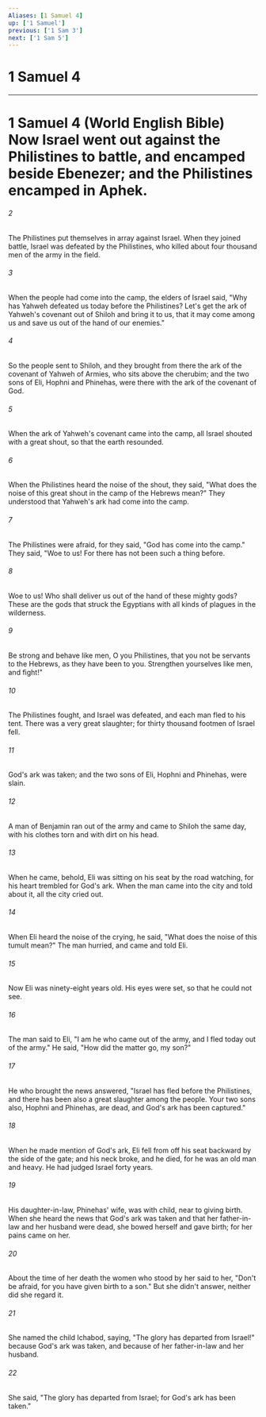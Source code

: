 ```yaml
---
Aliases: [1 Samuel 4]
up: ['1 Samuel']
previous: ['1 Sam 3']
next: ['1 Sam 5']
---
```

# 1 Samuel 4
***

# 1 Samuel 4 (World English Bible) Now Israel went out against the Philistines to battle, and encamped beside Ebenezer; and the Philistines encamped in Aphek. 



###### 2 

The Philistines put themselves in array against Israel. When they joined battle, Israel was defeated by the Philistines, who killed about four thousand men of the army in the field. 



###### 3 

When the people had come into the camp, the elders of Israel said, "Why has Yahweh defeated us today before the Philistines? Let's get the ark of Yahweh's covenant out of Shiloh and bring it to us, that it may come among us and save us out of the hand of our enemies." 



###### 4 

So the people sent to Shiloh, and they brought from there the ark of the covenant of Yahweh of Armies, who sits above the cherubim; and the two sons of Eli, Hophni and Phinehas, were there with the ark of the covenant of God. 



###### 5 

When the ark of Yahweh's covenant came into the camp, all Israel shouted with a great shout, so that the earth resounded. 



###### 6 

When the Philistines heard the noise of the shout, they said, "What does the noise of this great shout in the camp of the Hebrews mean?" They understood that Yahweh's ark had come into the camp. 



###### 7 

The Philistines were afraid, for they said, "God has come into the camp." They said, "Woe to us! For there has not been such a thing before. 



###### 8 

Woe to us! Who shall deliver us out of the hand of these mighty gods? These are the gods that struck the Egyptians with all kinds of plagues in the wilderness. 



###### 9 

Be strong and behave like men, O you Philistines, that you not be servants to the Hebrews, as they have been to you. Strengthen yourselves like men, and fight!" 



###### 10 

The Philistines fought, and Israel was defeated, and each man fled to his tent. There was a very great slaughter; for thirty thousand footmen of Israel fell. 



###### 11 

God's ark was taken; and the two sons of Eli, Hophni and Phinehas, were slain. 



###### 12 

A man of Benjamin ran out of the army and came to Shiloh the same day, with his clothes torn and with dirt on his head. 



###### 13 

When he came, behold, Eli was sitting on his seat by the road watching, for his heart trembled for God's ark. When the man came into the city and told about it, all the city cried out. 



###### 14 

When Eli heard the noise of the crying, he said, "What does the noise of this tumult mean?" The man hurried, and came and told Eli. 



###### 15 

Now Eli was ninety-eight years old. His eyes were set, so that he could not see. 



###### 16 

The man said to Eli, "I am he who came out of the army, and I fled today out of the army." He said, "How did the matter go, my son?" 



###### 17 

He who brought the news answered, "Israel has fled before the Philistines, and there has been also a great slaughter among the people. Your two sons also, Hophni and Phinehas, are dead, and God's ark has been captured." 



###### 18 

When he made mention of God's ark, Eli fell from off his seat backward by the side of the gate; and his neck broke, and he died, for he was an old man and heavy. He had judged Israel forty years. 



###### 19 

His daughter-in-law, Phinehas' wife, was with child, near to giving birth. When she heard the news that God's ark was taken and that her father-in-law and her husband were dead, she bowed herself and gave birth; for her pains came on her. 



###### 20 

About the time of her death the women who stood by her said to her, "Don't be afraid, for you have given birth to a son." But she didn't answer, neither did she regard it. 



###### 21 

She named the child Ichabod, saying, "The glory has departed from Israel!" because God's ark was taken, and because of her father-in-law and her husband. 



###### 22 

She said, "The glory has departed from Israel; for God's ark has been taken."
